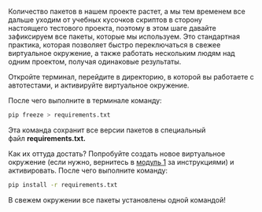 Количество пакетов в нашем проекте растет, а мы тем временем все дальше уходим от учебных кусочков скриптов в сторону настоящего тестового проекта, поэтому в этом шаге давайте зафиксируем все пакеты, которые мы используем. Это стандартная практика, которая позволяет быстро переключаться в свежее виртуальное окружение, а также работать нескольким людям над одним проектом, получая одинаковые результаты.

Откройте терминал, перейдите в директорию, в которой вы работаете с автотестами, и активируйте виртуальное окружение.

После чего выполните в терминале команду:

```bash
pip freeze > requirements.txt
```

Эта команда сохранит все версии пакетов в специальный файл **requirements.txt.**

Как их оттуда достать? Попробуйте создать новое виртуальное окружение (если нужно, вернитесь в [модуль 1](https://stepik.org/lesson/25969/step/3?unit=196192) за инструкциями) и активировать. После чего выполните команду:

```bash
pip install -r requirements.txt
```

В свежем окружении все пакеты установлены одной командой!